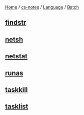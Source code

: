 [Home](https://mengxianbin.github.io) /
[cs-notes](https://mengxianbin.github.io/cs-notes/site) /
[Language](https://mengxianbin.github.io/cs-notes/site/Language) /
[Batch](https://mengxianbin.github.io/cs-notes/site/Language/Batch)

## [findstr](https://mengxianbin.github.io/cs-notes/site/Language/Batch/findstr)

## [netsh](https://mengxianbin.github.io/cs-notes/site/Language/Batch/netsh)

## [netstat](https://mengxianbin.github.io/cs-notes/site/Language/Batch/netstat)

## [runas](https://mengxianbin.github.io/cs-notes/site/Language/Batch/runas)

## [taskkill](https://mengxianbin.github.io/cs-notes/site/Language/Batch/taskkill)

## [tasklist](https://mengxianbin.github.io/cs-notes/site/Language/Batch/tasklist)
